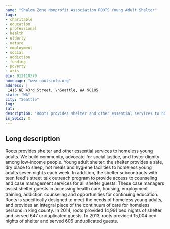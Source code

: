 ```yaml
---
name: "Shalom Zone Nonprofit Association ROOTS Young Adult Shelter"
tags:
- charitable
- education
- professional
- health
- elderly
- nature
- employment
- social
- addiction
- funding
- poverty
- arts
ein: 912110379
homepage: "www.rootsinfo.org"
address: |
 1415 NE 43rd Street, \nSeattle, WA 98105
state: "WA"
city: "Seattle"
lng: 
lat: 
description: "Roots provides shelter and other essential services to homeless young adults. We build community, advocate for social justice, and foster dignity among low-income people. "
is_501c3: X
---
```


## Long description

Roots provides shelter and other essential services to homeless young adults. We build community, advocate for social justice, and foster dignity among low-income people. Young adult shelter: the shelter provides a safe, dry place to sleep, hot meals and hygiene facilities to homeless young adults seven nights each week. In addition, the shelter subcontracts with teen feed's street talk outreach program to provide access to counseling and case management services for all shelter guests. These case managers assist shelter guests in accessing health care, housing, employment training, addiction counseling and opportunities for continuing education. Roots is specifically designed to meet the needs of homeless young adults, and provides an integral piece of the continuum of care for homeless persons in king county. In 2014, roots provided 14,991 bed nights of shelter and served 647 unduplicated guests. In 2013, roots provided 15,004 bed nights of shelter and served 606 unduplicated guests. 

